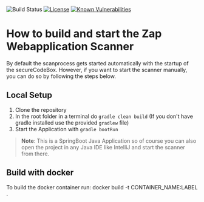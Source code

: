 ![Build Status](https://travis-ci.com/secureCodeBox/scanner-webapplication-zap.svg?token=2Rsf2E9Bq3FduSxRf6tz&branch=develop)
[![License](https://img.shields.io/badge/License-Apache%202.0-blue.svg)](https://opensource.org/licenses/Apache-2.0)
[![Known Vulnerabilities](https://snyk.io/test/github/secureCodeBox/scanner-webapplication-zap/badge.svg)](https://snyk.io/test/github/secureCodeBox/scanner-webapplication-zap)


# How to build and start the Zap Webapplication Scanner

By default the scanprocess gets started automatically with the startup of the secureCodeBox. However, if you want to start the scanner manually, you can do so by following the steps below.

## Local Setup

1. Clone the repository
2. In the root folder in a terminal do `gradle clean build` (If you don't have gradle installed use the provided `gradlew` file)
3. Start the Application with `gradle bootRun`

>**Note**: This is a SpringBoot Java Application so of course you can also open the project in any Java IDE like IntelliJ and start the scanner from there.

## Build with docker

To build the docker container run: docker build -t CONTAINER_NAME:LABEL .
